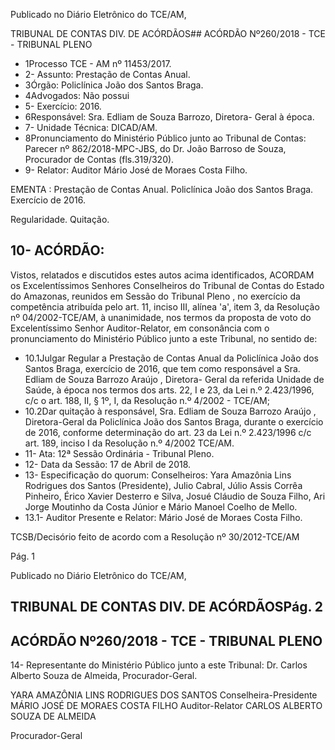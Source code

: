 Publicado  no  Diário Eletrônico do TCE/AM,

TRIBUNAL DE CONTAS DIV. DE  ACÓRDÃOS## ACÓRDÃO Nº260/2018 - TCE - TRIBUNAL PLENO

- 1Processo TCE - AM nº 11453/2017.
- 2- Assunto: Prestação de Contas Anual.
- 3Órgão: Policlínica João dos Santos Braga.
- 4Advogados: Não possui
- 5- Exercício: 2016.
- 6Responsável: Sra. Edliam de Souza Barrozo, Diretora- Geral à época.
- 7- Unidade Técnica: DICAD/AM.
- 8Pronunciamento do Ministério Público junto ao Tribunal de Contas: Parecer nº 862/2018-MPC-JBS, do Dr. João Barroso de Souza, Procurador de Contas (fls.319/320).
- 9- Relator: Auditor Mário José de Moraes Costa Filho.

EMENTA :  Prestação  de  Contas  Anual.    Policlínica João dos Santos Braga. Exercício de 2016.

Regularidade. Quitação.

## 10- ACÓRDÃO:

Vistos, relatados e discutidos estes autos acima identificados, ACORDAM os Excelentíssimos Senhores Conselheiros do Tribunal de Contas do Estado do Amazonas, reunidos em Sessão do Tribunal Pleno , no exercício da competência atribuída pelo art. 11, inciso III,  alínea 'a', item 3, da Resolução nº 04/2002-TCE/AM, à unanimidade, nos termos da proposta de voto do Excelentíssimo Senhor Auditor-Relator, em consonância com o pronunciamento do Ministério Público junto a este Tribunal, no sentido de:

- 10.1Julgar Regular a Prestação de Contas Anual da Policlínica João dos Santos Braga, exercício de 2016, que tem como responsável a Sra.  Edliam  de  Souza  Barrozo  Araújo ,  Diretora-  Geral  da referida Unidade de Saúde, à época nos termos dos arts. 22, I e 23, da Lei n.º 2.423/1996, c/c o art. 188, II, § 1º, I, da Resolução n.º 4/2002 - TCE/AM;
- 10.2Dar  quitação à  responsável, Sra.  Edliam  de  Souza  Barrozo Araújo , Diretora-Geral  da  Policlínica  João  dos  Santos  Braga, durante o exercício de 2016, conforme determinação do art. 23 da Lei n.º 2.423/1996 c/c art. 189, inciso I da Resolução n.º 4/2002 TCE/AM.
- 11- Ata: 12ª Sessão Ordinária - Tribunal Pleno.
- 12- Data da Sessão: 17 de Abril de 2018.
- 13- Especificação do quorum: Conselheiros: Yara Amazônia Lins Rodrigues dos Santos (Presidente), Julio Cabral, Júlio Assis Corrêa Pinheiro, Érico Xavier Desterro e Silva, Josué Cláudio de Souza Filho, Ari Jorge  Moutinho da Costa Júnior e  Mário  Manoel Coelho de Mello.
- 13.1- Auditor Presente e Relator: Mário José de Moraes Costa Filho.

TCSB/Decisório feito de acordo com a Resolução nº 30/2012-TCE/AM

Pág. 1

Publicado  no  Diário Eletrônico do TCE/AM,

## TRIBUNAL DE CONTAS DIV. DE  ACÓRDÃOSPág. 2

## ACÓRDÃO Nº260/2018 - TCE - TRIBUNAL PLENO

14- Representante  do  Ministério  Público  junto  a  este  Tribunal: Dr. Carlos  Alberto Souza de Almeida, Procurador-Geral.

YARA AMAZÔNIA LINS RODRIGUES DOS SANTOS Conselheira-Presidente MÁRIO JOSÉ DE MORAES COSTA FILHO Auditor-Relator CARLOS ALBERTO SOUZA DE ALMEIDA

Procurador-Geral